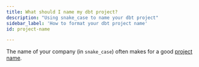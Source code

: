 ```yaml
---
title: What should I name my dbt project?
description: "Using snake_case to name your dbt project"
sidebar_label: 'How to format your dbt project name'
id: project-name

---
```

The name of your company (in `snake_case`) often makes for a good [project name](reference/project-configs/name.md).
